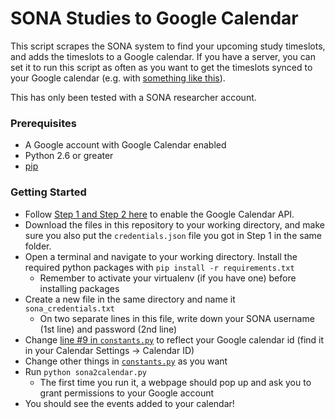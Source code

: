 # SONA Studies to Google Calendar
This script scrapes the SONA system to find your upcoming study timeslots, and adds the timeslots to a Google calendar.
If you have a server, you can set it to run this script as often as you want to get the timeslots synced to your Google calendar (e.g. with [something like this](https://github.com/MetaD/sona2calendar/blob/master/auto_run.sh)).

This has only been tested with a SONA researcher account.

### Prerequisites
- A Google account with Google Calendar enabled
- Python 2.6 or greater
- [pip](https://pypi.python.org/pypi/pip)

### Getting Started
- Follow [Step 1 and Step 2 here](https://developers.google.com/google-apps/calendar/quickstart/python) to enable the Google Calendar API.
- Download the files in this repository to your working directory, and make sure you also put the `credentials.json` file you got in Step 1 in the same folder.
- Open a terminal and navigate to your working directory. Install the required python packages with `pip install -r requirements.txt`
    - Remember to activate your virtualenv (if you have one) before installing packages
- Create a new file in the same directory and name it `sona_credentials.txt`
    - On two separate lines in this file, write down your SONA username (1st line) and password (2nd line)
- Change [line #9 in `constants.py`](https://github.com/MetaD/sona2calendar/blob/master/constants.py#L9) to reflect your Google calendar id (find it in your Calendar Settings -> Calendar ID)
- Change other things in [`constants.py`](https://github.com/MetaD/sona2calendar/blob/master/constants.py) as you want
- Run `python sona2calendar.py`
  - The first time you run it, a webpage should pop up and ask you to grant permissions to your Google account
- You should see the events added to your calendar!
